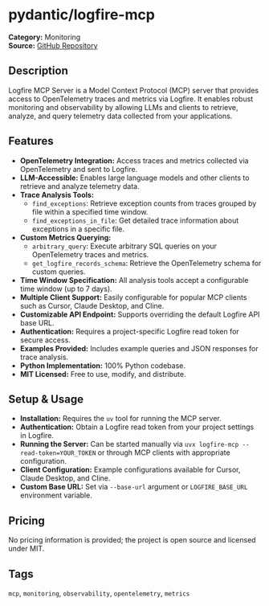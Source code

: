 # pydantic/logfire-mcp

**Category:** Monitoring  
**Source:** [GitHub Repository](https://github.com/pydantic/logfire-mcp)

## Description
Logfire MCP Server is a Model Context Protocol (MCP) server that provides access to OpenTelemetry traces and metrics via Logfire. It enables robust monitoring and observability by allowing LLMs and clients to retrieve, analyze, and query telemetry data collected from your applications.

## Features
- **OpenTelemetry Integration:** Access traces and metrics collected via OpenTelemetry and sent to Logfire.
- **LLM-Accessible:** Enables large language models and other clients to retrieve and analyze telemetry data.
- **Trace Analysis Tools:**
  - `find_exceptions`: Retrieve exception counts from traces grouped by file within a specified time window.
  - `find_exceptions_in_file`: Get detailed trace information about exceptions in a specific file.
- **Custom Metrics Querying:**
  - `arbitrary_query`: Execute arbitrary SQL queries on your OpenTelemetry traces and metrics.
  - `get_logfire_records_schema`: Retrieve the OpenTelemetry schema for custom queries.
- **Time Window Specification:** All analysis tools accept a configurable time window (up to 7 days).
- **Multiple Client Support:** Easily configurable for popular MCP clients such as Cursor, Claude Desktop, and Cline.
- **Customizable API Endpoint:** Supports overriding the default Logfire API base URL.
- **Authentication:** Requires a project-specific Logfire read token for secure access.
- **Examples Provided:** Includes example queries and JSON responses for trace analysis.
- **Python Implementation:** 100% Python codebase.
- **MIT Licensed:** Free to use, modify, and distribute.

## Setup & Usage
- **Installation:** Requires the `uv` tool for running the MCP server.
- **Authentication:** Obtain a Logfire read token from your project settings in Logfire.
- **Running the Server:** Can be started manually via `uvx logfire-mcp --read-token=YOUR_TOKEN` or through MCP clients with appropriate configuration.
- **Client Configuration:** Example configurations available for Cursor, Claude Desktop, and Cline.
- **Custom Base URL:** Set via `--base-url` argument or `LOGFIRE_BASE_URL` environment variable.

## Pricing
No pricing information is provided; the project is open source and licensed under MIT.

## Tags
`mcp`, `monitoring`, `observability`, `opentelemetry`, `metrics`
